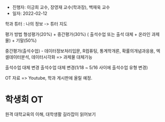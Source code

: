 

- 진행자: 이긍희 교수, 장영재 교수(학과장), 백재욱 교수
- 일자: 2022-02-12

학과 튜터 : 나의 정보 -> 튜터 지도

평가 방법
형성평가(20%) + 중간평가(30%) ( 출석수업 또는 출석 대체 + 온라인 과제물) + 기말(50%)

중간평가(출석수업) - 데이터정보처리입문,  R컴퓨팅, 통계학개론, 확률의개념과응용, 엑셀데이터분석, 데이터시각화
=> 과제물 대체가능

출석수업 대체 변경 
출석수업 대체 변경(1/18 ~ 5/16 사이에 출석수업 유형 변경)

OT 자료 => Youtube, 학과 게시판에 올릴 예정.


# 학생회 OT

원격 대학교육의 이해, 대학생활 길라잡이 읽어보기
